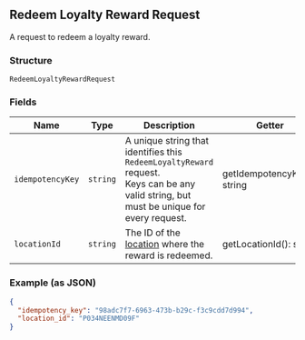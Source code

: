 ## Redeem Loyalty Reward Request

A request to redeem a loyalty reward.

### Structure

`RedeemLoyaltyRewardRequest`

### Fields

| Name | Type | Description | Getter | Setter |
|  --- | --- | --- | --- | --- |
| `idempotencyKey` | `string` | A unique string that identifies this `RedeemLoyaltyReward` request.<br>Keys can be any valid string, but must be unique for every request. | getIdempotencyKey(): string | setIdempotencyKey(string idempotencyKey): void |
| `locationId` | `string` | The ID of the [location](#type-Location) where the reward is redeemed. | getLocationId(): string | setLocationId(string locationId): void |

### Example (as JSON)

```json
{
  "idempotency_key": "98adc7f7-6963-473b-b29c-f3c9cdd7d994",
  "location_id": "P034NEENMD09F"
}
```

